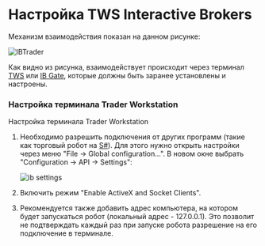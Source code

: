 # Настройка TWS Interactive Brokers

Механизм взаимодействия показан на данном рисунке:

![IBTrader](~/images/IBTrader.png)

Как видно из рисунка, взаимодействует происходит через терминал [TWS](https://interactivebrokers.com/en/index.php?f=1537) или [IB Gate](https://interactivebrokers.com/en/index.php?f=1325), которые должны быть заранее установлены и настроены.

### Настройка терминала Trader Workstation

Настройка терминала Trader Workstation

1. Необходимо разрешить подключения от других программ (такие как торговый робот на [S\#](StockSharpAbout.md)). Для этого нужно открыть настройки через меню "File \-\> Global configuration...". В новом окне выбрать "Configuration \-\> API \-\> Settings":

   ![ib settings](~/images/ib_settings.png)
2. Включить режим "Enable ActiveX and Socket Clients".
3. Рекомендуется также добавить адрес компьютера, на котором будет запускаться робот (локальный адрес \- 127.0.0.1). Это позволит не подтверждать каждый раз при запуске робота разрешение на его подключение в терминале.
